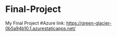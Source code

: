 # Final-Project
My Final Project
#Azure link: https://green-glacier-0b5a94b10.1.azurestaticapps.net/
